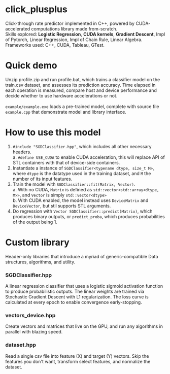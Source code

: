 # click_plusplus
Click-through rate predictor implemented in C++, powered by CUDA-accelerated computations library made from-scratch. <br>
Skills explored: **Logistic Regression**, **CUDA kernels**, **Gradient Descent**, Impl of Pytorch, Linear Regression, Impl of Chain Rule, Linear Algebra. <br>
Frameworks used: C++, CUDA, Tableau, GTest.

# Quick demo
Unzip profile.zip and run profile.bat, which trains a classifier model on the train.csv dataset, and assesses its prediction accuracy. Time elapsed in each operation is measured, compare host and device performance and decide whether to use hardware accelerations or not. <br><br>
```example/example.exe``` loads a pre-trained model, complete with source file ```example.cpp``` that demonstrate model and library interface. <br>

# How to use this model
1. ```#include "SGDClassifier.hpp"```, which includes all other necessary headers. <br>
    a. ```#define USE_CUDA``` to enable CUDA acceleration, this will replace API of STL containers with that of device-side containers.
2. Instantiate a instance of ```SGDClassifier<typename dtype, size_t M>```, where ```dtype``` is the datatype used in the training dataset, and ```M``` the number of its input features.
3. Train the model with ```SGDClassifier::fit(Matrix, Vector)```. <br>
    a. With no CUDA, ```Matrix``` is defined as ```std::vector<std::array<dtype, M>>```, and ```Vector``` is simply ```std::vector<dtype>``` <br>
    b. With CUDA enabled, the model instead uses ```DeviceMatrix``` and ```DeviceVector```, but stil supports STL arguments. <br>
4. Do regression with ```Vector SGDClassifier::predict(Matrix)```, which produces binary outputs, or ```predict_proba```, which produces probabilities of the output being 1.

# Custom library
Header-only libraries that introduce a myriad of generic-compatible Data structures, algorithms, and utility.

### SGDClassifier.hpp
A linear regression classifier that uses a logistic sigmoid activation function to produce probabilistic outputs. The linear weights are trained via Stochastic Gradient Descent with L1 regularization. The loss curve is calculated at every epoch to enable convergence early-stopping.

### vectors_device.hpp
Create vectors and matrices that live on the GPU, and run any algorithms in parallel with blazing speed.

### dataset.hpp
Read a single csv file into feature (X) and target (Y) vectors. Skip the features you don't want, transform select features, and normalize the dataset.
